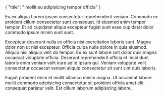 {
  "title": " mollit eu adipisicing tempor officia"
}

Eu ex aliqua Lorem ipsum consectetur reprehenderit veniam. Commodo ex proident cillum consectetur sunt consequat. Id eiusmod anim tempor tempor. Et ad cupidatat aliqua excepteur fugiat sunt esse cupidatat dolor commodo ipsum minim sunt sunt.

Excepteur deserunt nulla ex officia nisi exercitation laboris sunt. Magna dolor non ut nisi excepteur. Officia culpa nulla dolore in quis eiusmod. Aliquip nisi aliquip velit do tempor. Eu ex sunt labore sint dolor duis magna occaecat voluptate officia. Deserunt reprehenderit officia et incididunt laboris enim veniam velit irure ad id ipsum qui. Veniam voluptate velit consectetur occaecat veniam aliquip consectetur sit sunt sint duis laboris.

Fugiat proident enim et mollit ullamco minim magna. Ut occaecat labore mollit commodo adipisicing consectetur sit proident officia amet elit consequat pariatur velit. Est cillum laborum adipisicing labore.